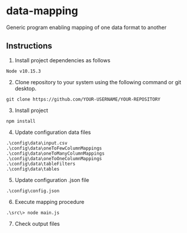 # data-mapping
Generic program enabling mapping of one data format to another

## Instructions

1. Install project dependencies as follows

```
Node v10.15.3
```

2. Clone repository to your system using the following command or git desktop.

```
git clone https://github.com/YOUR-USERNAME/YOUR-REPOSITORY
```

3. Install project

```
npm install
```

4. Update configuration data files

```
.\config\data\input.csv
.\config\data\oneToFewColumnMappings
.\config\data\oneToManyColumnMappings
.\config\data\oneToOneColumnMappings
.\config\data\tableFilters
.\config\data\tables
```

5. Update configuration .json file

```
.\config\config.json
```

6. Execute mapping procedure

```
.\src\> node main.js
```

7. Check output files
